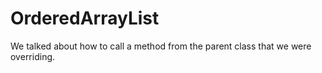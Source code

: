 # OrderedArrayList
We talked about how to call a method from the parent class that we were overriding.
